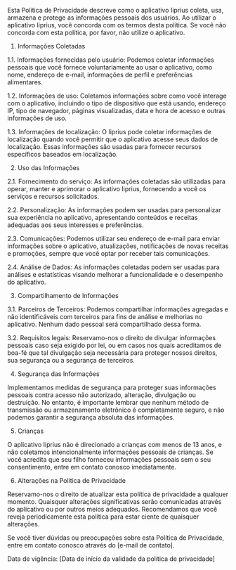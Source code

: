 Esta Política de Privacidade descreve como o aplicativo Iiprius coleta, usa, armazena e protege as informações pessoais dos usuários. Ao utilizar o aplicativo Iiprius, você concorda com os termos desta política. Se você não concorda com esta política, por favor, não utilize o aplicativo.

1. Informações Coletadas

1.1. Informações fornecidas pelo usuário: Podemos coletar informações pessoais que você fornece voluntariamente ao usar o aplicativo, como nome, endereço de e-mail, informações de perfil e preferências alimentares.

1.2. Informações de uso: Coletamos informações sobre como você interage com o aplicativo, incluindo o tipo de dispositivo que está usando, endereço IP, tipo de navegador, páginas visualizadas, data e hora de acesso e outras informações de uso.

1.3. Informações de localização: O Iiprius pode coletar informações de localização quando você permitir que o aplicativo acesse seus dados de localização. Essas informações são usadas para fornecer recursos específicos baseados em localização.

2. Uso das Informações

2.1. Fornecimento do serviço: As informações coletadas são utilizadas para operar, manter e aprimorar o aplicativo Iiprius, fornecendo a você os serviços e recursos solicitados.

2.2. Personalização: As informações podem ser usadas para personalizar sua experiência no aplicativo, apresentando conteúdos e receitas adequadas aos seus interesses e preferências.

2.3. Comunicações: Podemos utilizar seu endereço de e-mail para enviar informações sobre o aplicativo, atualizações, notificações de novas receitas e promoções, sempre que você optar por receber tais comunicações.

2.4. Análise de Dados: As informações coletadas podem ser usadas para análises e estatísticas visando melhorar a funcionalidade e o desempenho do aplicativo.

3. Compartilhamento de Informações

3.1. Parceiros de Terceiros: Podemos compartilhar informações agregadas e não identificáveis com terceiros para fins de análise e melhorias no aplicativo. Nenhum dado pessoal será compartilhado dessa forma.

3.2. Requisitos legais: Reservamo-nos o direito de divulgar informações pessoais caso seja exigido por lei, ou em casos nos quais acreditamos de boa-fé que tal divulgação seja necessária para proteger nossos direitos, sua segurança ou a segurança de terceiros.

4. Segurança das Informações

Implementamos medidas de segurança para proteger suas informações pessoais contra acesso não autorizado, alteração, divulgação ou destruição. No entanto, é importante lembrar que nenhum método de transmissão ou armazenamento eletrônico é completamente seguro, e não podemos garantir a segurança absoluta das informações.

5. Crianças

O aplicativo Iiprius não é direcionado a crianças com menos de 13 anos, e não coletamos intencionalmente informações pessoais de crianças. Se você acredita que seu filho forneceu informações pessoais sem o seu consentimento, entre em contato conosco imediatamente.

6. Alterações na Política de Privacidade

Reservamo-nos o direito de atualizar esta política de privacidade a qualquer momento. Quaisquer alterações significativas serão comunicadas através do aplicativo ou por outros meios adequados. Recomendamos que você reveja periodicamente esta política para estar ciente de quaisquer alterações.

Se você tiver dúvidas ou preocupações sobre esta Política de Privacidade, entre em contato conosco através do [e-mail de contato].

Data de vigência: [Data de início da validade da política de privacidade]
